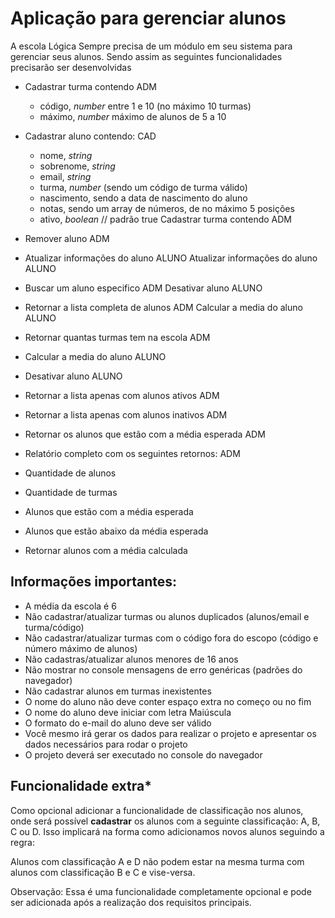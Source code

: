 
# Aplicação para gerenciar alunos


A escola Lógica Sempre precisa de um módulo em seu sistema para gerenciar seus alunos. Sendo assim as seguintes funcionalidades precisarão ser desenvolvidas

- Cadastrar turma contendo ADM
	- código, *number* entre 1 e 10 (no máximo 10 turmas)
	- máximo, *number* máximo de alunos de 5 a 10
  
- Cadastrar aluno contendo: CAD 
	- nome, *string*
	- sobrenome, *string*
	- email, *string*
	- turma, *number* (sendo um código de turma válido)
	- nascimento, sendo a data de nascimento do aluno
	- notas, sendo um array de números, de no máximo 5 posições
	- ativo, *boolean* // padrão true
Cadastrar turma contendo ADM
- Remover aluno ADM
- Atualizar informações do aluno ALUNO        Atualizar informações do aluno ALUNO
- Buscar um aluno especifico ADM		      Desativar aluno ALUNO
- Retornar a lista completa de alunos ADM     Calcular a media do aluno ALUNO	
- Retornar quantas turmas tem na escola ADM   
- Calcular a media do aluno ALUNO
- Desativar aluno ALUNO
- Retornar a lista apenas com alunos ativos ADM
- Retornar a lista apenas com alunos inativos ADM 
- Retornar os alunos que estão com a média esperada ADM
- Relatório completo com os seguintes retornos: ADM
- Quantidade de alunos
- Quantidade de turmas
- Alunos que estão com a média esperada
- Alunos que estão abaixo da média esperada
- Retornar alunos com a média calculada

## Informações importantes:

  
- A média da escola é 6
- Não cadastrar/atualizar turmas ou alunos duplicados (alunos/email e turma/código)
- Não cadastrar/atualizar turmas com o código fora do escopo (código e número máximo de alunos)
- Não cadastras/atualizar alunos menores de 16 anos
- Não mostrar no console mensagens de erro genéricas (padrões do navegador)
- Não cadastrar alunos em turmas inexistentes
- O nome do aluno não deve conter espaço extra no começo ou no fim
- O nome do aluno deve iniciar com letra Maiúscula
- O formato do e-mail do aluno deve ser válido
- Você mesmo irá gerar os dados para realizar o projeto e apresentar os dados necessários para rodar o projeto
- O projeto deverá ser executado no console do navegador


## Funcionalidade extra*

Como opcional adicionar a funcionalidade de classificação nos alunos, onde será possível **cadastrar** os alunos com a seguinte classificação: A, B, C ou D. Isso implicará na forma como adicionamos novos alunos seguindo a regra:

Alunos com classificação A e D não podem estar na mesma turma com alunos com classificação B e C e vise-versa.

Observação: Essa é uma funcionalidade completamente opcional e pode ser adicionada após a realização dos requisitos principais.